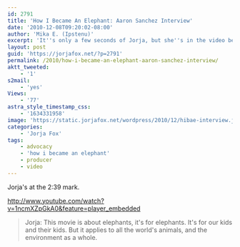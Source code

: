 ```yaml
---
id: 2791
title: 'How I Became An Elephant: Aaron Sanchez Interview'
date: '2010-12-08T09:20:02-08:00'
author: 'Mika E. (Ipstenu)'
excerpt: 'It''s only a few seconds of Jorja, but she''s in the video being interviewed.'
layout: post
guid: 'https://jorjafox.net/?p=2791'
permalink: /2010/how-i-became-an-elephant-aaron-sanchez-interview/
aktt_tweeted:
    - '1'
s2mail:
    - 'yes'
Views:
    - '77'
astra_style_timestamp_css:
    - '1634331958'
image: 'https://static.jorjafox.net/wordpress/2010/12/hibae-interview.jpg'
categories:
    - 'Jorja Fox'
tags:
    - advocacy
    - 'how i became an elephant'
    - producer
    - video
---
```


Jorja's at the 2:39 mark.

http://www.youtube.com/watch?v=1ncmXZpGkA0&feature=player_embedded

<blockquote>Jorja: This movie is about elephants, it's for elephants.  It's for our kids and their kids.  But it applies to all the world's animals, and the environment as a whole.</blockquote>